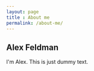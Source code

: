 ```yaml
---
layout: page
title : About me
permalink: /about-me/
---
```


<h2>Alex Feldman</h2>
I'm Alex. This is just dummy text.